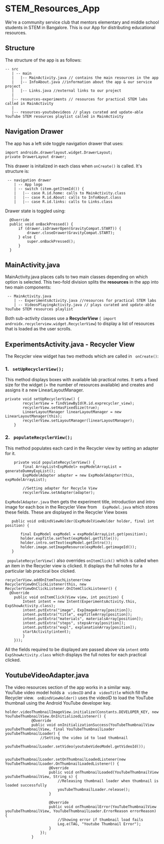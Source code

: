 # STEM_Resources_App
We're a community service club that mentors elementary and middle school students in STEM in Bangalore. This is our App for distributing educational resources.

## Structure
The structure of the app is as follows:
 ```
 -- src
    | -- main
    |   |-- MainActivity.java // contains the main resources in the app
    |   |-- InfoAbout.java //information about the app & our service project
    |   |-- Links.java //external links to our project
    |
    |-- resources-experiments // resources for practical STEM labs called in MainActivity
    |
    |-- resources-youtubevideos // plays curated and update-able YouTube STEM resources playlist called in MainActivity
 ```
## Navigation Drawer
The app has a left side toggle navigation drawer that uses:
```
import androidx.drawerlayout.widget.DrawerLayout;
private DrawerLayout drawer;
```

This drawer is initalized in each class when ```onCreate()``` is called. It's structure is:
```
 -- navigation drawer
    | -- App logo
    | -- switch (item.getItemId()) {
    |   |-- case R.id.home: calls to MainActivity.class
    |   |-- case R.id.About: calls to InfoAbout.class
    |   |-- case R.id.links: calls to Links.class
 ```  
 
 Drawer state is toggled using:
  ```
    @Override
    public void onBackPressed() {
        if (drawer.isDrawerOpen(GravityCompat.START)) {
            drawer.closeDrawer(GravityCompat.START);
        } else {
            super.onBackPressed();
        }
    }
 ```
## MainActivity.java
MainActivity.java places calls to two main classes depending on which option is selected. This two-fold division splits the **resources** in the app into two main components:  
```
 -- MainActivity.java
    | -- ExperimentsActivity.java //resources for practical STEM labs 
    | -- VideosPlayingActivity.java // plays curated and update-able YouTube STEM resources playlist
 ```  

Both sub-activity classes use a **RecyclerView** (``` import androidx.recyclerview.widget.RecyclerView```) to display a list of resources that is loaded as the user scrolls.  


## ExperimentsActivity.java - Recycler View
The Recycler view widget has two methods which are called in ``` onCreate()```:   
### 1. ``` setUpRecyclerView();``` 
This method displays boxes with available lab practical notes. It sets a fixed size for the widget (= the number of resources available) and creates and assigns it a new LinearLayoutManager.
``` 
private void setUpRecyclerView() {
        recyclerView = findViewById(R.id.exprecycler_view);
        recyclerView.setHasFixedSize(true);
        LinearLayoutManager linearLayoutManager = new LinearLayoutManager(this);
        recyclerView.setLayoutManager(linearLayoutManager);
    }
``` 

### 2. ``` populateRecyclerView();```
This method populates each card in the Recycler view by setting an adapter for it. 
 
``` 
    private void populateRecyclerView() {
        final ArrayList<ExpModel> expModelArrayList = generateDummyExpList();
        ExpModelAdapter adapter = new ExpModelAdapter(this, expModelArrayList);

        //Setting adapter for Recycle View
        recyclerView.setAdapter(adapter);
```  

 ```ExpModelAdapter.java```   then gets the experiment title, introduction and intro image for each box in the Recycler View from ```  ExpModel.java```   which stores these fields. These are displayed in the Recycler View boxes  
   
 ```  
    public void onBindViewHolder(ExpModelViewHolder holder, final int position) {

        final ExpModel expModel = expModelArrayList.get(position);
        holder.expTitle.setText(expModel.getTitle());
        holder.intro.setText(expModel.getIntro());
        holder.image.setImageResource(expModel.getimageId());
    }
 ```   
  
``` populateRecyclerView()```  also overrides ```onItemClick()``` which is called when an item in the Recycler view is clicked. It displays the full notes for a particular lab practical box clicked.  
  
```
recyclerView.addOnItemTouchListener(new RecyclerViewOnClickListener(this, new RecyclerViewOnClickListener.OnItemClickListener() {
  @Override
    public void onItemClick(View view, int position) {
        Intent intent = new Intent(ExperimentsActivity.this, ExpShowActivity.class);
        intent.putExtra("image", ExpImageArray[position]);
        intent.putExtra("title", expTitleArray[position]);
        intent.putExtra("materials", materialsArray[position]);
        intent.putExtra("steps", stepsArray[position]);
        intent.putExtra("expl", explanationArray[position]);
        startActivity(intent);
        }
    }));
``` 
  
All the fields required to be displayed are passed above via ```intent```  onto ```ExpShowActivity.class```  which displays the full notes for each practical clicked. 

## YoutubeVideoAdapter.java
The video resources section of the app works in a similar way.  
YouTube video model holds a ``` videoID```  and a ``` videoTitle```  which fill the Recycler view. ``` onBindViewHolder()```  uses the videoID to load the YouTube thumbnail using the Android YouTube developer key.  
``` 
holder.videoThumbnailImageView.initialize(Constants.DEVELOPER_KEY, new YouTubeThumbnailView.OnInitializedListener() {
            @Override
            public void onInitializationSuccess(YouTubeThumbnailView youTubeThumbnailView, final YouTubeThumbnailLoader youTubeThumbnailLoader) {
                //Setting the video id to load thumbnail
                youTubeThumbnailLoader.setVideo(youtubeVideoModel.getVideoId());

                youTubeThumbnailLoader.setOnThumbnailLoadedListener(new YouTubeThumbnailLoader.OnThumbnailLoadedListener() {
                    @Override
                    public void onThumbnailLoaded(YouTubeThumbnailView youTubeThumbnailView, String s) {
                        //Releasing thumbnail loader when thumbnail is loaded successfully
                        youTubeThumbnailLoader.release();
                    }

                    @Override
                    public void onThumbnailError(YouTubeThumbnailView youTubeThumbnailView, YouTubeThumbnailLoader.ErrorReason errorReason) {
                        //Showing error if thumbnail load fails
                        Log.e(TAG, "Youtube Thumbnail Error");
                    }
                });
            }
``` 
  
